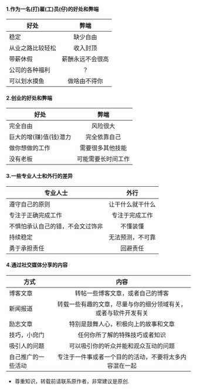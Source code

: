 #### 1.作为一名(打)雇(工)员(仔)的好处和弊端
| 好处           | 弊端                |
| ------------- |:----------------------:|
| 稳定              | 缺少自由 |
| 从业之路比较轻松        | 收入封顶                 |
| 带薪休假          |        薪酬永远不会很高      |
| 公司的各种福利      |      ？     |
| 可以划水摸鱼     |      做啥由不得你            |

#### 2.创业的好处和弊端
| 好处           | 弊端                |
| ------------- |:----------------------:|
| 完全自由| 风险很大 |
| 巨大的增(赚)值(钱)潜力        | 完全依靠自己                 |
| 做你想做的工作          |    需要很多其他技能             |
| 没有老板      |         可能需要长时间工作   |

#### 3.一些专业人士和外行的差异
| 专业人士          | 外行                |
| ------------- |:----------------------:|
| 遵守自己的原则     |     让干什么就干什么         |
| 专注于正确完成工作     |     专注于完成工作         |
| 不惧怕承认自己的错，不会文过饰非        | 不懂装懂                 |
| 持续稳定          |    无法预测，不可靠             |
| 勇于承担责任      |         回避责任   |

#### 4.通过社交媒体分享的内容
| 方式          |   内容              |
| ------------- |:----------------------:|
| 博客文章     |     转帖一些博客文章，或者自己的博客       |
|  新闻报道    |      转载一些有趣的文章，尽量与你的细分领域有关，或者与软件开发有关 |
|  励志文章    |        特别是鼓舞人心，积极向上的故事和文章 |
| 技巧，小窍门     |     任何你所了解的特殊技巧或者知识       |
|  吸引人的问题    |    可以吸引你的听众并能和观众互动的问题       |
|   自己推广的一些活动   |     专注于一件事或者一个目的的活动，不要将太多内容混在一起      |
* 尊重知识，转载前请联系原作者，非常建议是原创.
